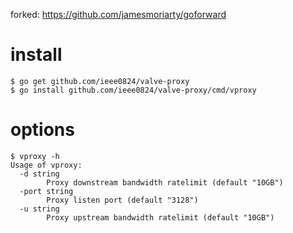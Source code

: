 
forked: https://github.com/jamesmoriarty/goforward

# install
```
$ go get github.com/ieee0824/valve-proxy
$ go install github.com/ieee0824/valve-proxy/cmd/vproxy
```

# options
```
$ vproxy -h
Usage of vproxy:
  -d string
        Proxy downstream bandwidth ratelimit (default "10GB")
  -port string
        Proxy listen port (default "3128")
  -u string
        Proxy upstream bandwidth ratelimit (default "10GB")
```